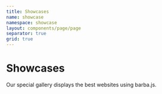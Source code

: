 ```yaml
---
title: Showcases
name: showcase
namespace: showcase
layout: components/page/page
separator: true
grid: true
---
```


# Showcases

Our special gallery displays the best websites using barba.js.
